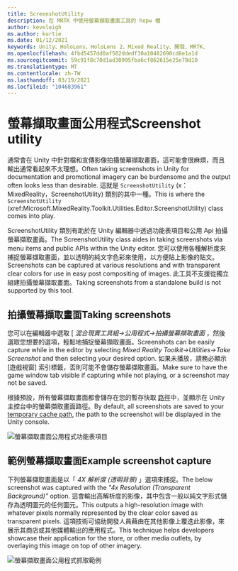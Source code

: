 ```yaml
---
title: ScreenshotUtility
description: 在 MRTK 中使用螢幕擷取畫面工具的 hopw 檔
author: keveleigh
ms.author: kurtie
ms.date: 01/12/2021
keywords: Unity、HoloLens、HoloLens 2、Mixed Reality、開發、MRTK、
ms.openlocfilehash: 4fbd5457dd0af502ddedf30a10482690cd8e1a1d
ms.sourcegitcommit: 59c91f8c70d1ad30995fba6cf862615e25e78d10
ms.translationtype: MT
ms.contentlocale: zh-TW
ms.lasthandoff: 03/19/2021
ms.locfileid: "104683961"
---
```

# <a name="screenshot-utility"></a><span data-ttu-id="6d62d-104">螢幕擷取畫面公用程式</span><span class="sxs-lookup"><span data-stu-id="6d62d-104">Screenshot utility</span></span>

<span data-ttu-id="6d62d-105">通常會在 Unity 中針對檔和宣傳影像拍攝螢幕擷取畫面，這可能會很麻煩，而且輸出通常看起來不太理想。</span><span class="sxs-lookup"><span data-stu-id="6d62d-105">Often taking screenshots in Unity for documentation and promotional imagery can be burdensome and the output often looks less than desirable.</span></span> <span data-ttu-id="6d62d-106">這就是 `ScreenshotUtility` (x： MixedReality，ScreenshotUtility) 類別的其中一種。</span><span class="sxs-lookup"><span data-stu-id="6d62d-106">This is where the `ScreenshotUtility` (xref:Microsoft.MixedReality.Toolkit.Utilities.Editor.ScreenshotUtility) class comes into play.</span></span>

<span data-ttu-id="6d62d-107">ScreenshotUtility 類別有助於在 Unity 編輯器中透過功能表項目和公用 Api 拍攝螢幕擷取畫面。</span><span class="sxs-lookup"><span data-stu-id="6d62d-107">The ScreenshotUtility class aides in taking screenshots via menu items and public APIs within the Unity editor.</span></span> <span data-ttu-id="6d62d-108">您可以使用各種解析度來捕捉螢幕擷取畫面，並以透明的純文字色彩來使用，以方便貼上影像的貼文。</span><span class="sxs-lookup"><span data-stu-id="6d62d-108">Screenshots can be captured at various resolutions and with transparent clear colors for use in easy post compositing of images.</span></span> <span data-ttu-id="6d62d-109">此工具不支援從獨立組建拍攝螢幕擷取畫面。</span><span class="sxs-lookup"><span data-stu-id="6d62d-109">Taking screenshots from a standalone build is not supported by this tool.</span></span>

## <a name="taking-screenshots"></a><span data-ttu-id="6d62d-110">拍攝螢幕擷取畫面</span><span class="sxs-lookup"><span data-stu-id="6d62d-110">Taking screenshots</span></span>

<span data-ttu-id="6d62d-111">您可以在編輯器中選取 [ *混合現實工具組->公用程式->拍攝螢幕擷取畫面* ，然後選取您想要的選項，輕鬆地捕捉螢幕擷取畫面。</span><span class="sxs-lookup"><span data-stu-id="6d62d-111">Screenshots can be easily capture while in the editor by selecting *Mixed Reality Toolkit->Utilities->Take Screenshot* and then selecting your desired option.</span></span> <span data-ttu-id="6d62d-112">如果未播放，請務必顯示 [遊戲視窗] 索引標籤，否則可能不會儲存螢幕擷取畫面。</span><span class="sxs-lookup"><span data-stu-id="6d62d-112">Make sure to have the game window tab visible if capturing while not playing, or a screenshot may not be saved.</span></span>

<span data-ttu-id="6d62d-113">根據預設，所有螢幕擷取畫面都會儲存在您的暫存快取 [路徑](https://docs.unity3d.com/ScriptReference/Application-temporaryCachePath.html)中，並顯示在 Unity 主控台中的螢幕擷取畫面路徑。</span><span class="sxs-lookup"><span data-stu-id="6d62d-113">By default, all screenshots are saved to your [temporary cache path](https://docs.unity3d.com/ScriptReference/Application-temporaryCachePath.html), the path to the screenshot will be displayed in the Unity console.</span></span>

![螢幕擷取畫面公用程式功能表項目](../images/screenshot-utility/MRTK_ScreenshotUtility_Menu_Item.png)

## <a name="example-screenshot-capture"></a><span data-ttu-id="6d62d-115">範例螢幕擷取畫面</span><span class="sxs-lookup"><span data-stu-id="6d62d-115">Example screenshot capture</span></span>

<span data-ttu-id="6d62d-116">下列螢幕擷取畫面是以「 *4X 解析度 (透明背景)* 」選項來捕捉。</span><span class="sxs-lookup"><span data-stu-id="6d62d-116">The below screenshot was captured with the *"4x Resolution (Transparent Background)"* option.</span></span> <span data-ttu-id="6d62d-117">這會輸出高解析度的影像，其中包含一般以純文字形式儲存為透明圖元的任何圖元。</span><span class="sxs-lookup"><span data-stu-id="6d62d-117">This outputs a high-resolution image with whatever pixels normally represented by the clear color saved as transparent pixels.</span></span> <span data-ttu-id="6d62d-118">這項技術可協助開發人員藉由在其他影像上覆迭此影像，來展示其商店或其他媒體輸出的應用程式。</span><span class="sxs-lookup"><span data-stu-id="6d62d-118">This technique helps developers showcase their application for the store, or other media outlets, by overlaying this image on top of other imagery.</span></span>

![螢幕擷取畫面公用程式抓取範例](../images/screenshot-utility/MRTK_ScreenshotUtility_Example_Capture.png)
